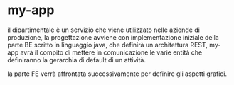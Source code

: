 # my-app
il dipartimentale è un servizio che viene utilizzato nelle aziende di produzione, la progettazione
avviene con implementazione iniziale della parte BE scritto in linguaggio java, che definirà
un architettura REST, my-app avrà il compito di mettere in comunicazione le varie entità che definiranno la gerarchia di default di un attività.

la parte FE verrà affrontata successivamente per definire gli aspetti grafici.

